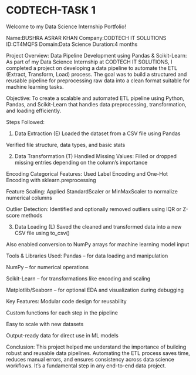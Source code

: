 # CODTECH-TASK 1

Welcome to my Data Science Internship Portfolio!

Name:BUSHRA ASRAR KHAN
Company:CODTECH IT SOLUTIONS
ID:CT4MQFS
Domain:Data Science 
Duration:4 months

Project Overview: Data Pipeline Development using Pandas & Scikit-Learn:
As part of my Data Science Internship at CODTECH IT SOLUTIONS, I completed a project on developing a data pipeline to automate the ETL (Extract, Transform, Load) process. The goal was to build a structured and reusable pipeline for preprocessing raw data into a clean format suitable for machine learning tasks.

Objective:
To create a scalable and automated ETL pipeline using Python, Pandas, and Scikit-Learn that handles data preprocessing, transformation, and loading efficiently.

Steps Followed:
1. Data Extraction (E)
Loaded the dataset from a CSV file using Pandas

Verified file structure, data types, and basic stats

2. Data Transformation (T)
Handled Missing Values: Filled or dropped missing entries depending on the column’s importance

Encoding Categorical Features: Used Label Encoding and One-Hot Encoding with sklearn.preprocessing

Feature Scaling: Applied StandardScaler or MinMaxScaler to normalize numerical columns

Outlier Detection: Identified and optionally removed outliers using IQR or Z-score methods

3. Data Loading (L)
Saved the cleaned and transformed data into a new CSV file using to_csv()

Also enabled conversion to NumPy arrays for machine learning model input

Tools & Libraries Used:
Pandas – for data loading and manipulation

NumPy – for numerical operations

Scikit-Learn – for transformations like encoding and scaling

Matplotlib/Seaborn – for optional EDA and visualization during debugging

Key Features:
Modular code design for reusability

Custom functions for each step in the pipeline

Easy to scale with new datasets

Output-ready data for direct use in ML models

Conclusion:
This project helped me understand the importance of building robust and reusable data pipelines. Automating the ETL process saves time, reduces manual errors, and ensures consistency across data science workflows. It’s a fundamental step in any end-to-end data project.

